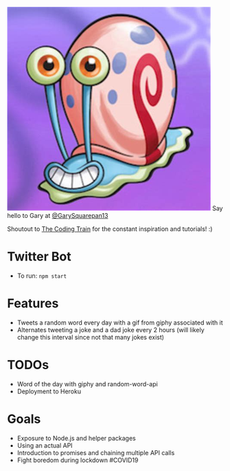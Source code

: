 ![Gary](https://github.com/surudhb/first-twitter-bot/blob/master/assets/gary.jpeg) Say hello to Gary at [@GarySquarepan13](https://twitter.com/GarySquarepan13)

Shoutout to [The Coding Train](https://thecodingtrain.com/) for the constant inspiration and tutorials! :)

# Twitter Bot

* To run: `npm start`

# Features

* Tweets a random word every day with a gif from giphy associated with it
* Alternates tweeting a joke and a dad joke every 2 hours (will likely change this interval since not that many jokes exist)

# TODOs

* Word of the day with giphy and random-word-api
* Deployment to Heroku

# Goals

* Exposure to Node.js and helper packages
* Using an actual API
* Introduction to promises and chaining multiple API calls
* Fight boredom during lockdown #COVID19



